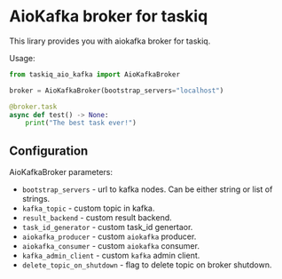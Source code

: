 # AioKafka broker for taskiq

This lirary provides you with aiokafka broker for taskiq.

Usage:
```python
from taskiq_aio_kafka import AioKafkaBroker

broker = AioKafkaBroker(bootstrap_servers="localhost")

@broker.task
async def test() -> None:
    print("The best task ever!")
```

## Configuration

AioKafkaBroker parameters:  
* `bootstrap_servers` - url to kafka nodes. Can be either string or list of strings.
* `kafka_topic` - custom topic in kafka.
* `result_backend` - custom result backend.
* `task_id_generator` - custom task_id genertaor.
* `aiokafka_producer` - custom `aiokafka` producer.
* `aiokafka_consumer` - custom `aiokafka` consumer.
* `kafka_admin_client` - custom `kafka` admin client.
* `delete_topic_on_shutdown` - flag to delete topic on broker shutdown.
